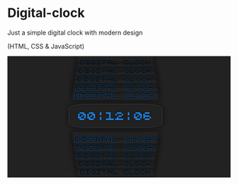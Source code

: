# Digital-clock
Just a simple digital clock with modern design

(HTML, CSS & JavaScript)

![](images/clock.png)
